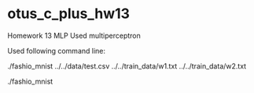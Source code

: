 # otus_c_plus_hw13
Homework 13 MLP
Used multiperceptron

Used following command line:

./fashio_mnist ../../data/test.csv  ../../train_data/w1.txt  ../../train_data/w2.txt

./fashio_mnist <test file> <w1 layer> <w2 layer>
          
